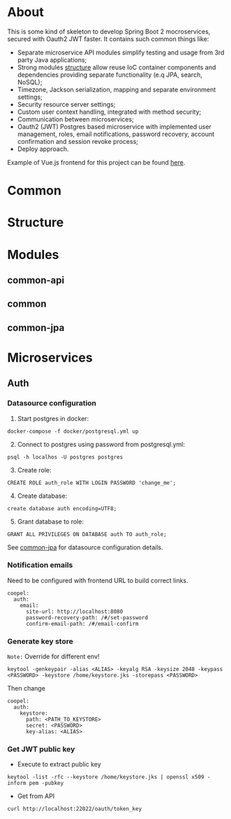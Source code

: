 # About
This is some kind of skeleton to develop Spring Boot 2 mocroservices, secured with Oauth2 JWT faster.
It contains such common things like:
- Separate microservice API modules simplify testing and usage from 3rd party Java applications;
- Strong modules [structure](#structure) allow reuse IoC container components and dependencies providing separate functionality (e.q JPA, search, NoSQL);
- Timezone, Jackson serialization, mapping and separate environment settings;
- Security resource server settings;
- Custom user context handling, integrated with method security;
- Communication between microservices; 
- Oauth2 (JWT) Postgres based microservice with implemented user management, roles, email notifications, password recovery, account confirmation and session revoke process;
- Deploy approach.

Example of Vue.js frontend for this project can be found [here](https://github.com/alekseypolukeev/coopel-frontend).

# Common

# Structure

# Modules
## common-api
## common
## common-jpa

# Microservices
## Auth
### Datasource configuration
1. Start postgres in docker:
```
docker-compose -f docker/postgresql.yml up
```
2. Connect to postgres using password from postgresql.yml:
```
psql -h localhos -U postgres postgres
```
3. Create role:
```
CREATE ROLE auth_role WITH LOGIN PASSWORD 'change_me';
```
4. Create database:
```
create database auth encoding=UTF8;
```
5. Grant database to role:
```
GRANT ALL PRIVILEGES ON DATABASE auth TO auth_role;
```

See [common-jpa](#common-jpa) for datasource configuration details.
 
### Notification emails
Need to be configured with frontend URL to build correct links.
```
coopel:
  auth:
    email:
      site-url: http://localhost:8080
      password-recovery-path: /#/set-password
      confirm-email-path: /#/email-confirm
```

### Generate key store
`Note:` Override for different env!
~~~
keytool -genkeypair -alias <ALIAS> -keyalg RSA -keysize 2048 -keypass <PASSWORD> -keystore /home/keystore.jks -storepass <PASSWORD>
~~~
Then change 
```
coopel:
  auth:
    keystore:
      path: <PATH_TO_KEYSTORE>
      secret: <PASSWORD>
      key-alias: <ALIAS>
```
### Get JWT public key
- Execute to extract public key
~~~
keytool -list -rfc --keystore /home/keystore.jks | openssl x509 -inform pem -pubkey
~~~
- Get from API
~~~
curl http://localhost:22022/oauth/token_key
~~~
